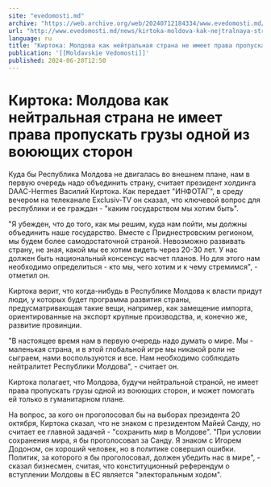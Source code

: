 ```yaml
---
site: "evedomosti.md"
archive: "https://web.archive.org/web/20240712184334/www.evedomosti.md/news/kirtoka-moldova-kak-nejtralnaya-strana-ne-imeet-prava-propus"
url: "http://www.evedomosti.md/news/kirtoka-moldova-kak-nejtralnaya-strana-ne-imeet-prava-propus"
language: ru
title: "Киртока: Молдова как нейтральная страна не имеет права пропускать грузы одной из воюющих сторон"
publication: '[[Moldavskie Vedomosti]]'
published: 2024-06-20T12:50
---
```


# Киртока: Молдова как нейтральная страна не имеет права пропускать грузы одной из воюющих сторон

Куда бы Республика Молдова не двигалась во внешнем плане, нам в первую очередь надо объединить страну, считает президент холдинга DAAC-Hermes Василий Киртока. Как передает "ИНФОТАГ", в среду вечером на телеканале Exclusiv-TV он сказал, что ключевой вопрос для республики и ее граждан - "каким государством мы хотим быть".

"Я убежден, что до того, как мы решим, куда нам пойти, мы должны объединить наше государство. Вместе с Приднестровским регионом, мы будем более самодостаточной страной. Невозможно развивать страну, не зная, какой мы ее хотим видеть через 20-30 лет. У нас должен быть национальный консенсус насчет планов. Но для этого нам необходимо определиться - кто мы, чего хотим и к чему стремимся", - отметил он.

Киртока верит, что когда-нибудь в Республике Молдова к власти придут люди, у которых будет программа развития страны, предусматривающая такие вещи, например, как замещение импорта, ориентированные на экспорт крупные производства, и, конечно же, развитие провинции.

"В настоящее время нам в первую очередь надо думать о мире. Мы - маленькая страна, и в этой глобальной игре мы никакой роли не сыграем, нами воспользуются и все. Нам необходимо соблюдать нейтралитет Республики Молдова", - считает он.

Киртока полагает, что Молдова, будучи нейтральной страной, не имеет права пропускать грузы одной из воюющих сторон, и может помогать ей только в гуманитарном плане.

На вопрос, за кого он проголосовал бы на выборах президента 20 октября, Киртока сказал, что не знаком с президентом Майей Санду, но считает ее главной задачей - "сохранить мир в Молдове". "При условии сохранения мира, я бы проголосовал за Санду. Я знаком с Игорем Додоном, он хороший человек, но в политике совершил ошибки. Политик, за которого я бы проголосовал, должен убедить нас в мире", - сказал бизнесмен, считая, что конституционный референдум о вступлении Молдовы в ЕС является "электоральным ходом".